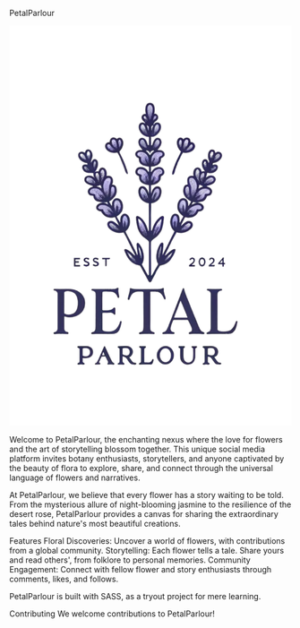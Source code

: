 PetalParlour

![PetalParlour](media/petalparlour.png "PetalParlour")

Welcome to PetalParlour, the enchanting nexus where the love for flowers and the art of storytelling blossom together. This unique social media platform invites botany enthusiasts, storytellers, and anyone captivated by the beauty of flora to explore, share, and connect through the universal language of flowers and narratives.

At PetalParlour, we believe that every flower has a story waiting to be told. From the mysterious allure of night-blooming jasmine to the resilience of the desert rose, PetalParlour provides a canvas for sharing the extraordinary tales behind nature's most beautiful creations. 

Features
Floral Discoveries: Uncover a world of flowers, with contributions from a global community.
Storytelling: Each flower tells a tale. Share yours and read others', from folklore to personal memories.
Community Engagement: Connect with fellow flower and story enthusiasts through comments, likes, and follows.


PetalParlour is built with SASS, as a tryout project for mere learning.


Contributing
We welcome contributions to PetalParlour!
